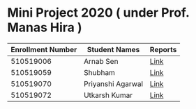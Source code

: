 # Mini Project 2020 ( under Prof. Manas Hira )

| Enrollment Number | Student Names | Reports |
|---|---|---|
| 510519006 | Arnab Sen | [Link](Reports/arnab_sen/) |
| 510519059 | Shubham | [Link](Reports/shubham/) |
| 510519070 | Priyanshi Agarwal | [Link](Reports/priyanshi/) |
| 510519072 | Utkarsh Kumar | [Link](Reports/utkarsh14022002/) |
